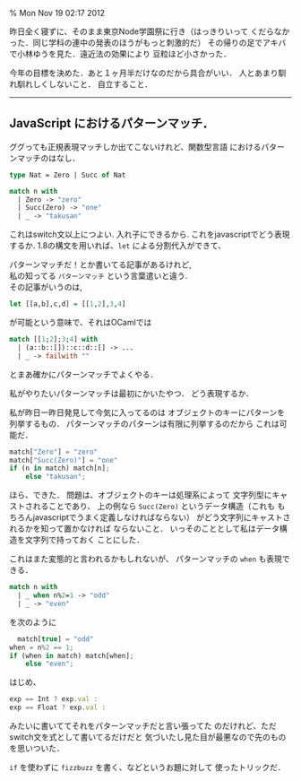 % Mon Nov 19 02:17 2012

昨日全く寝ずに、そのまま東京Node学園祭に行き（はっきりいって
くだらなかった．同じ学科の連中の発表のほうがもっと刺激的だ）
その帰りの足でアキバで小林ゆうを見た．遠近法の効果により
豆粒ほど小さかった．

今年の目標を決めた．あと１ヶ月半だけなのだから具合がいい．
人とあまり馴れ馴れしくしないこと．
自立すること．

---

## JavaScript におけるパターンマッチ．

ググっても正規表現マッチしか出てこないけれど、関数型言語
におけるパターンマッチのはなし．

```ocaml
type Nat = Zero | Succ of Nat

match n with
  | Zero -> "zero"
  | Succ(Zero) -> "one"
  | _ -> "takusan"
```

これはswitch文以上につよい.
入れ子にできるから.
これをjavascriptでどう表現するか.
1.8の構文を用いれば、`let` による分割代入ができて、

パターンマッチだ！とか書いてる記事があるけれど,  
私の知ってる `パターンマッチ` という言葉遣いと違う.  
その記事がいうのは,

```haskell
let [[a,b],c,d] = [[1,2],3,4]
```

が可能という意味で、それはOCamlでは

```ocaml
match [[1;2];3;4] with
  | (a::b::[])::c::d::[] -> ...
  | _ -> failwith ""
```

とまあ確かにパターンマッチでよくやる．

私がやりたいパターンマッチは最初にかいたやつ．
どう表現するか．

私が昨日一昨日発見して今気に入ってるのは
オブジェクトのキーにパターンを列挙するもの．
パターンマッチのパターンは有限に列挙するのだから
これは可能だ．

```javascript
match["Zero"] = "zero"
match["Succ(Zero)"] = "one"
if (n in match) match[n];
    else "takusan";
```

ほら、できた．
問題は、オブジェクトのキーは処理系によって
文字列型にキャストされることであり、
上の例なら `Succ(Zero)` というデータ構造（これも
もちろんjavascriptでうまく定義しなければならない）
がどう文字列にキャストされるかを知って置かなければ
ならないこと．
いっそのこととして私はデータ構造を文字列で持っておく
ことにした．

これはまた変態的と言われるかもしれないが、
パターンマッチの `when` も表現できる．

```ocaml
match n with
  | _ when n%2=1 -> "odd"
  | _ -> "even"
```

を次のように

```javascript
  match[true] = "odd"
when = n%2 == 1;
if (when in match) match[when];
    else "even";
```

はじめ、

```javascript
exp == Int ? exp.val :
exp == Float ? exp.val :
```

みたいに書いててそれをパターンマッチだと言い張ってた
のだけれど、ただswitch文を式として書いてるだけだと
気づいたし見た目が最悪なので先のものを思いついた．

`if` を使わずに `fizzbuzz` を書く、などというお題に対して
使ったトリックだ．
